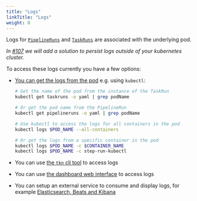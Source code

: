 ```yaml
---
title: "Logs"
linkTitle: "Logs"
weight: 8
---
```


Logs for [`PipelineRuns`](/docs/pipelines/pipelineruns) and [`TaskRuns`](/docs/pipelines/taskruns) are
associated with the underlying pod.

_In [#107](https://github.com/tektoncd/pipeline/issues/107) we will add a
solution to persist logs outside of your kubernetes cluster._

To access these logs currently you have a few options:

- [You can get the logs from the pod](https://kubernetes.io/docs/reference/kubectl/cheatsheet/#interacting-with-running-pods)
  e.g. using `kubectl`:

  ```bash
  # Get the name of the pod from the instance of the TaskRun
  kubectl get taskruns -o yaml | grep podName

  # Or get the pod name from the PipelineRun
  kubectl get pipelineruns -o yaml | grep podName

  # Use kubectl to access the logs for all containers in the pod
  kubectl logs $POD_NAME --all-containers

  # Or get the logs from a specific container in the pod
  kubectl logs $POD_NAME -c $CONTAINER_NAME
  kubectl logs $POD_NAME -c step-run-kubectl
  ```

- You can use [the `tkn` cli tool](https://github.com/tektoncd/cli) to access
  logs
- You can use
  [the dashboard web interface](https://github.com/tektoncd/dashboard) to access
  logs
- You can setup an external service to consume and display logs, for example
  [Elasticsearch, Beats and Kibana](https://github.com/mgreau/tekton-pipelines-elastic-tutorials)
